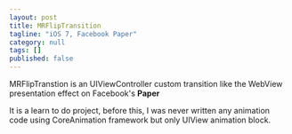 ```yaml
---
layout: post
title: MRFlipTransition
tagline: "iOS 7, Facebook Paper"
category: null
tags: []
published: false
---
```

MRFlipTranstion is an UIViewController custom transition like the WebView presentation effect on Facebook's **Paper**

It is a learn to do project, before this, I was never written any animation code using CoreAnimation framework but only UIView animation block.

